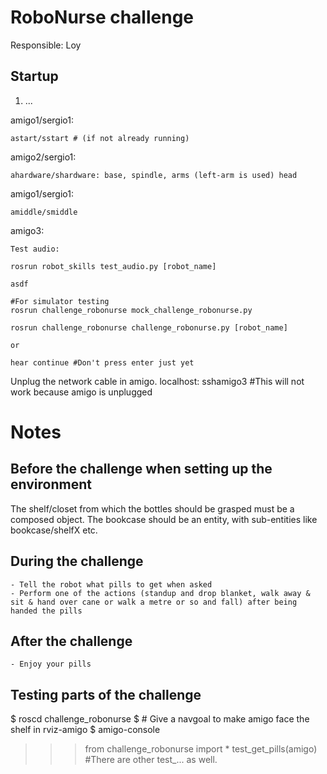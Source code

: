 # RoboNurse challenge

Responsible: Loy

## Startup

1. ...

amigo1/sergio1:

    astart/sstart # (if not already running)

amigo2/sergio1:

    ahardware/shardware: base, spindle, arms (left-arm is used) head

amigo1/sergio1:

    amiddle/smiddle

amigo3:

    Test audio:

    rosrun robot_skills test_audio.py [robot_name]

    asdf

    #For simulator testing
    rosrun challenge_robonurse mock_challenge_robonurse.py

    rosrun challenge_robonurse challenge_robonurse.py [robot_name]

    or

    hear continue #Don't press enter just yet

Unplug the network cable in amigo.
localhost:
    sshamigo3 #This will not work because amigo is unplugged

# Notes

Before the challenge when setting up the environment
----------------------------------------------------
The shelf/closet from which the bottles should be grasped must be a composed object. 
The bookcase should be an entity, with sub-entities like bookcase/shelfX etc. 

During the challenge
--------------------

    - Tell the robot what pills to get when asked
    - Perform one of the actions (standup and drop blanket, walk away & sit & hand over cane or walk a metre or so and fall) after being handed the pills

After the challenge
-------------------

    - Enjoy your pills

Testing parts of the challenge
-----------------------------
$ roscd challenge_robonurse
$ # Give a navgoal to make amigo face the shelf in rviz-amigo
$ amigo-console
>>> from challenge_robonurse import *
>>> test_get_pills(amigo) #There are other test_... as well. 
